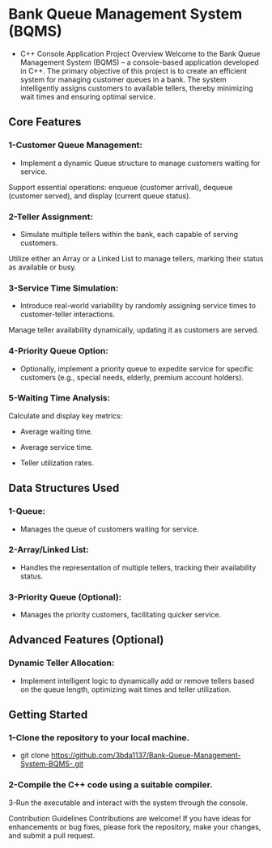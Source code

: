 # Bank Queue Management System (BQMS) 
- C++ Console Application
Project Overview
Welcome to the Bank Queue Management System (BQMS) – a console-based application developed in C++. The primary objective of this project is to create an efficient system for managing customer queues in a bank. The system intelligently assigns customers to available tellers, thereby minimizing wait times and ensuring optimal service.

## Core Features
### 1-Customer Queue Management:

* Implement a dynamic Queue structure to manage customers waiting for service.

 Support essential operations: enqueue (customer arrival), dequeue (customer served), and display (current queue status).

### 2-Teller Assignment:

* Simulate multiple tellers within the bank, each capable of serving customers.

Utilize either an Array or a Linked List to manage tellers, marking their status as available or busy.

### 3-Service Time Simulation:

* Introduce real-world variability by randomly assigning service times to customer-teller interactions.

Manage teller availability dynamically, updating it as customers are served.

### 4-Priority Queue Option:

* Optionally, implement a priority queue to expedite service for specific customers (e.g., special needs, elderly, premium account holders).

### 5-Waiting Time Analysis:

Calculate and display key metrics:

* Average waiting time.

* Average service time.

* Teller utilization rates.


## Data Structures Used

### 1-Queue:

* Manages the queue of customers waiting for service.

### 2-Array/Linked List:

* Handles the representation of multiple tellers, tracking their availability status.

### 3-Priority Queue (Optional):

* Manages the priority customers, facilitating quicker service.

## Advanced Features (Optional)

### Dynamic Teller Allocation:

* Implement intelligent logic to dynamically add or remove tellers based on the queue length, optimizing wait times and teller utilization.

## Getting Started

### 1-Clone the repository to your local machine.

* git clone https://github.com/3bda1137/Bank-Queue-Management-System-BQMS-.git

### 2-Compile the C++ code using a suitable compiler.

3-Run the executable and interact with the system through the console.


Contribution Guidelines
Contributions are welcome! If you have ideas for enhancements or bug fixes, please fork the repository, make your changes, and submit a pull request.
